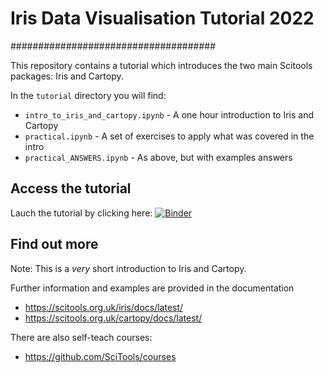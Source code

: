 # Iris Data Visualisation Tutorial 2022
#####################################

This repository contains a tutorial which introduces the two main Scitools packages: Iris and Cartopy.

In the `tutorial` directory you will find:
* `intro_to_iris_and_cartopy.ipynb` - A one hour introduction to Iris and Cartopy
* `practical.ipynb` - A set of exercises to apply what was covered in the intro
* `practical_ANSWERS.ipynb` - As above, but with examples answers

## Access the tutorial

Lauch the tutorial by clicking here: [![Binder](https://mybinder.org/badge_logo.svg)](https://mybinder.org/v2/gh/lbdreyer/iris_data_vis_tutorial_2022/HEAD)

## Find out more
Note: This is a _very_ short introduction to Iris and Cartopy. 

Further information and examples are provided in the documentation 
   * https://scitools.org.uk/iris/docs/latest/
   * https://scitools.org.uk/cartopy/docs/latest/
   
There are also self-teach courses:
   * https://github.com/SciTools/courses
